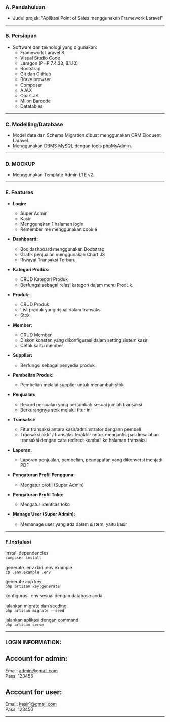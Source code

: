 ### A. Pendahuluan

- Judul projek: "Aplikasi Point of Sales menggunakan Framework Laravel"

-------------------------

### B. Persiapan

- Software dan teknologi yang digunakan:
  - Framework Laravel 8
  - Visual Studio Code
  - Laragon (PHP 7.4.33, 8.1.10)
  - Bootstrap
  - Git dan GitHub
  - Brave browser
  - Composer
  - AJAX
  - Chart.JS
  - Milon Barcode
  - Datatables
-------------------------

### C. Modelling/Database

- Model data dan Schema Migration dibuat menggunakan ORM Eloquent Laravel.
- Menggunakan DBMS MySQL dengan tools phpMyAdmin.

-------------------------

### D. MOCKUP

- Menggunakan Template Admin LTE v2.

-------------------------
### E. Features

- **Login:**
  - Super Admin
  - Kasir
  - Menggunakan 1 halaman login
  - Remember me menggunakan cookie

- **Dashboard:**
  - Box dashboard menggunakan Bootstrap
  - Grafik penjualan menggunakan Chart.JS
  - Riwayat Transaksi Terbaru

- **Kategori Produk:**
  - CRUD Kategori Produk
  - Berfungsi sebagai relasi kategori dalam menu Produk.

- **Produk:**
  - CRUD Produk
  - List produk yang dijual dalam transaksi
  - Stok

- **Member:**
  - CRUD Member
  - Diskon konstan yang dikonfigurasi dalam setting sistem kasir
  - Cetak kartu member

- **Supplier:**
  - Berfungsi sebagai penyedia produk

- **Pembelian Produk:**
  - Pembelian melalui supplier untuk menambah stok

- **Penjualan:**
  - Record penjualan yang bertambah sesuai jumlah transaksi
  - Berkurangnya stok melalui fitur ini

- **Transaksi:**
  - Fitur transaksi antara kasir/adminstrator dengann pembeli
  - Transaksi aktif / transaksi terakhir untuk mengantisipasi kesalahan transaksi dengan cara redirect kembali ke halaman transaksi

- **Laporan:**
  - Laporan penjualan, pembelian, pendapatan yang dikonversi menjadi PDF

- **Pengaturan Profil Pengguna:**
  - Mengatur profil (Super Admin)

- **Pengaturan Profil Toko:**
  - Mengatur identitas toko

- **Manage User (Super Admin):**
  - Memanage user yang ada dalam sistem, yaitu kasir

-------------------------

### F.Instalasi

install dependencies <br>
`composer install`

generate .env dari .env.example <br>
`cp .env.example .env`

generate app key <br>
`php artisan key:generate`

konfigurasi .env sesuai dengan database anda <br>

jalankan migrate dan seeding <br>
`php artisan migrate --seed`

jalankan aplikasi dengan command <br>
`php artisan serve`

-------------------------

### LOGIN INFORMATION:

## Account for admin:
Email: admin@gmail.com <br>
Pass: 123456

## Account for user:
Email: kasir1@gmail.com <br>
Pass: 123456

-------------------------
